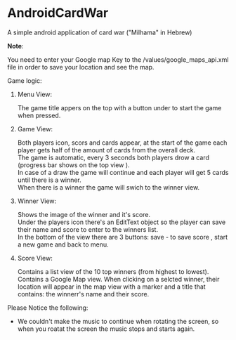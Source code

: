 # AndroidCardWar
A simple android application of card war ("Milhama" in Hebrew)

**Note**:

You need to enter your Google map Key to the /values/google_maps_api.xml file
in order to save your location and see the map.

Game logic: 

1. Menu View:

    The game title appers on the top with a button under to start the game when pressed.
			
2. Game View:

    Both players icon, scors and cards appear, at the start of the game each
    player gets half of the amount of cards from the overall deck.   
    The game is automatic, every 3 seconds both players drow a card
     (progress bar shows on the top view
    ).  
    In case of a draw the game will continue and each player will get 5
     cards until there is a winner.  
    When there is a winner the game will swich to the winner view.	
		
3. Winner View:

    Shows the image of the winner and it's score.   
    Under the players icon there's an EditText object so the player can
     save their name and score to enter to the winners list.      
     In the bottom of the view there are 3 buttons: save - to save score
     , start a new game and back to menu.

4. Score View:
   
   Contains a list view of the 10 top winners (from highest to lowest).
Contains a Google Map view.
When clicking on a selcted winner, their location will appear in the map
 view with a marker and a title that contains: the winnerr's name and their
  score.  
       

Please Notice the following:

- We couldn't make the music to continue when rotating the screen, so when you roatat the screen the music stops and starts again.
	
